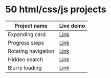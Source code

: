 # 50 html/css/js projects

| Project name        | Live demo                                                               |
| ------------------- | ----------------------------------------------------------------------- |
| Expanding card      | [Link](https://princeofmath.github.io/50-projects/expanding-cards/)     |
| Progress steps      | [Link](https://princeofmath.github.io/50-projects/progress-steps/)      |
| Rotating navigation | [Link](https://princeofmath.github.io/50-projects/rotating-navigation/) |
| Hidden search | [Link](https://princeofmath.github.io/50-projects/hidden-search/) |
| Blurry loading | [Link](https://princeofmath.github.io/50-projects/blurry-loading/) |
